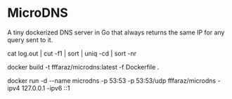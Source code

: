 # MicroDNS
A tiny dockerized DNS server in Go that always returns the same IP for any query sent to it.

cat log.out | cut -f1 | sort | uniq -cd | sort -nr

docker build -t fffaraz/microdns:latest -f Dockerfile .

docker run -d --name microdns -p 53:53 -p 53:53/udp fffaraz/microdns -ipv4 127.0.0.1 -ipv6 ::1
